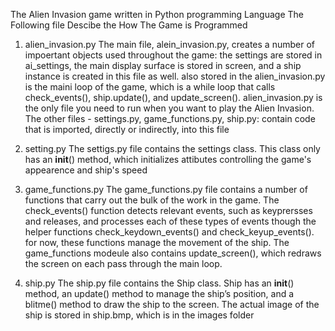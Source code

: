 The Alien Invasion game written in Python programming Language
The Following file Descibe the How The Game is Programmed

1. alien_invasion.py
    The main file, alein_invasion.py, creates a number of impoertant objects used throughout the game: the settings are stored in ai_settings, the main display surface is stored in screen, and a ship instance is created in this file as well. also stored in the alien_invasion.py is the maini loop of the game, which is a while loop that calls check_events(), ship.update(), and update_screen().
    alien_invasion.py is the only file you need to run when you want to play the Alien Invasion. The other files - settings.py, game_functions.py, ship.py: contain code that is imported, directly or indirectly, into this file

2. setting.py
    The settigs.py file contains the settings class. This class only has an __init__() method, which initializes attibutes controlling the game's appearence and ship's speed

3. game_functions.py
    The game_functions.py file contains a number of functions that carry out the bulk of the work in the game. The check_events() function detects relevant events, such as keyprersses and releases, and processes each of these types of events though the helper functions check_keydown_events() and check_keyup_events(). for now, these functions manage the movement of the ship. The game_functions modeule also contains update_screen(), which redraws the screen on each pass through the main loop.

4. ship.py
    The ship.py file contains the Ship class. Ship has an __init__() method, an
    update() method to manage the ship’s position, and a blitme() method
    to draw the ship to the screen. The actual image of the ship is stored in
    ship.bmp, which is in the images folder